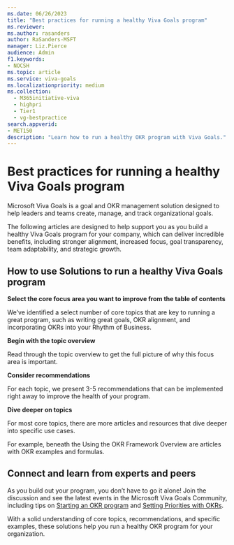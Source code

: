 ```yaml
---
ms.date: 06/26/2023
title: "Best practices for running a healthy Viva Goals program"
ms.reviewer: 
ms.author: rasanders
author: RaSanders-MSFT
manager: Liz.Pierce
audience: Admin
f1.keywords:
- NOCSH
ms.topic: article
ms.service: viva-goals
ms.localizationpriority: medium
ms.collection:
  - M365initiative-viva
  - highpri
  - Tier1
  - vg-bestpractice
search.appverid:
- MET150
description: "Learn how to run a healthy OKR program with Viva Goals."
---
```


# Best practices for running a healthy Viva Goals program

Microsoft Viva Goals is a goal and OKR management solution designed to help leaders and teams create, manage, and track organizational goals. 

The following articles are designed to help support you as you build a healthy Viva Goals program for your company, which can deliver incredible benefits, including stronger alignment, increased focus, goal transparency, team adaptability, and strategic growth. 

## How to use Solutions to run a healthy Viva Goals program

**Select the core focus area you want to improve from the table of contents**

We’ve identified a select number of core topics that are key to running a great program, such as writing great goals, OKR alignment, and incorporating OKRs into your Rhythm of Business.

**Begin with the topic overview**

Read through the topic overview to get the full picture of why this focus area is important. 

**Consider recommendations**

For each topic, we present 3-5 recommendations that can be implemented right away to improve the health of your program. 

**Dive deeper on topics**

For most core topics, there are more articles and resources that dive deeper into specific use cases. 

For example, beneath the Using the OKR Framework Overview are articles with OKR examples and formulas.  

## Connect and learn from experts and peers 

As you build out your program, you don’t have to go it alone! Join the discussion and see the latest events in the Microsoft Viva Goals Community, including tips on [Starting an OKR program](https://techcommunity.microsoft.com/t5/starting-an-okr-program/bd-p/Starting_an_OKR_Program) and [Setting Priorities with OKRs](https://techcommunity.microsoft.com/t5/setting-priorities-with-okrs/bd-p/Setting_Priorities_with_OKRs). 

With a solid understanding of core topics, recommendations, and specific examples, these solutions help you run a healthy OKR program for your organization. 
